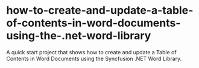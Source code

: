 # how-to-create-and-update-a-table-of-contents-in-word-documents-using-the-.net-word-library
A quick start project that shows how to create and update a Table of Contents in Word Documents using the Syncfusion .NET Word Library.
